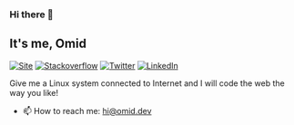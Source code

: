 ### Hi there 👋

It's me, Omid
-----
[![Site](https://img.shields.io/badge/website-omid.dev-blue?style=for-the-badge)](https://omid.dev)
[![Stackoverflow](https://img.shields.io/badge/Stackoverflow-OmidFarhang-blue?style=for-the-badge&logo=stackoverflow)](https://stackoverflow.com/users/5524027/omid-farhang)
[![Twitter](https://img.shields.io/badge/Twitter-OmidFarhangEn-blue?style=for-the-badge&logo=Twitter)](https://twitter.com/OmidFarhangEn)
[![LinkedIn](https://img.shields.io/badge/LinkedIn-omidfarhang-blue?style=for-the-badge&logo=LinkedIn)](https://www.linkedin.com/in/omidfarhang)

Give me a Linux system connected to Internet and I will code the web the way you like!

- 📫 How to reach me: hi@omid.dev

<!--
**omidfarhang/omidfarhang** is a ✨ _special_ ✨ repository because its `README.md` (this file) appears on your GitHub profile.

Here are some ideas to get you started:

- 🔭 I’m currently working on ...
- 🌱 I’m currently learning ...
- 👯 I’m looking to collaborate on ...
- 🤔 I’m looking for help with ...
- 💬 Ask me about ...
- 📫 How to reach me: ...
- 😄 Pronouns: ...
- ⚡ Fun fact: ...
-->
